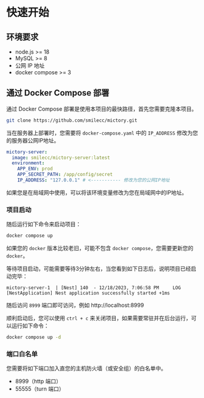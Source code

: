 # 快速开始

## 环境要求

- node.js >= 18
- MySQL >= 8
- 公网 IP 地址
- docker compose >= 3

## 通过 Docker Compose 部署

通过 Docker Compose 部署是使用本项目的最快路径，首先您需要克隆本项目。

```bash
git clone https://github.com/smilecc/mictory.git
```

当在服务器上部署时，您需要将 `docker-compose.yaml` 中的 `IP_ADDRESS` 修改为您的服务器公网IP地址。

```yaml
mictory-server:
  image: smilecc/mictory-server:latest
  environment:
    APP_ENV: prod
    APP_SECRET_PATH: /app/config/secret
    IP_ADDRESS: "127.0.0.1" # <----------- 修改为您的公网IP地址
```

如果您是在局域网中使用，可以将该环境变量修改为您在局域网中的IP地址。

### 项目启动

随后运行如下命令来启动项目：

```bash
docker compose up
```

如果您的 `docker` 版本比较老旧，可能不包含 `docker compose`，您需要更新您的 `docker`。

等待项目启动，可能需要等待3分钟左右，当您看到如下日志后，说明项目已经启动完毕：

```
mictory-server-1  | [Nest] 140  - 12/18/2023, 7:06:58 PM     LOG [NestApplication] Nest application successfully started +1ms
```

随后访问 `8999` 端口即可访问，例如 http://localhost:8999

顺利启动后，您可以使用 `ctrl + c` 来关闭项目，如果需要常驻并在后台运行，可以运行如下命令：

```bash
docker compose up -d
```

### 端口白名单

您需要将如下端口加入直您的主机防火墙（或安全组）的白名单中。

- 8999（http 端口）
- 55555（turn 端口）
